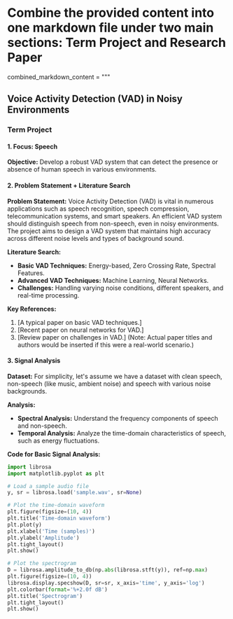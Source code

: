 # Combine the provided content into one markdown file under two main sections: Term Project and Research Paper

combined_markdown_content = """
## Voice Activity Detection (VAD) in Noisy Environments

### Term Project

#### 1. Focus: Speech
**Objective:** Develop a robust VAD system that can detect the presence or absence of human speech in various environments.

#### 2. Problem Statement + Literature Search
**Problem Statement:** Voice Activity Detection (VAD) is vital in numerous applications such as speech recognition, speech compression, telecommunication systems, and smart speakers. An efficient VAD system should distinguish speech from non-speech, even in noisy environments. The project aims to design a VAD system that maintains high accuracy across different noise levels and types of background sound.

**Literature Search:**
- **Basic VAD Techniques:** Energy-based, Zero Crossing Rate, Spectral Features.
- **Advanced VAD Techniques:** Machine Learning, Neural Networks.
- **Challenges:** Handling varying noise conditions, different speakers, and real-time processing.

**Key References:**
1. [A typical paper on basic VAD techniques.]
2. [Recent paper on neural networks for VAD.]
3. [Review paper on challenges in VAD.]
(Note: Actual paper titles and authors would be inserted if this were a real-world scenario.)

#### 3. Signal Analysis
**Dataset:** For simplicity, let's assume we have a dataset with clean speech, non-speech (like music, ambient noise) and speech with various noise backgrounds.

**Analysis:**
- **Spectral Analysis:** Understand the frequency components of speech and non-speech.
- **Temporal Analysis:** Analyze the time-domain characteristics of speech, such as energy fluctuations.

**Code for Basic Signal Analysis:**
```python
import librosa
import matplotlib.pyplot as plt

# Load a sample audio file
y, sr = librosa.load('sample.wav', sr=None)

# Plot the time-domain waveform
plt.figure(figsize=(10, 4))
plt.title('Time-domain waveform')
plt.plot(y)
plt.xlabel('Time (samples)')
plt.ylabel('Amplitude')
plt.tight_layout()
plt.show()

# Plot the spectrogram
D = librosa.amplitude_to_db(np.abs(librosa.stft(y)), ref=np.max)
plt.figure(figsize=(10, 4))
librosa.display.specshow(D, sr=sr, x_axis='time', y_axis='log')
plt.colorbar(format='%+2.0f dB')
plt.title('Spectrogram')
plt.tight_layout()
plt.show()
